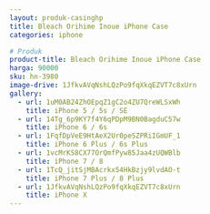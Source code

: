 ```yaml
---
layout: produk-casinghp
title: Bleach Orihime Inoue iPhone Case
categories: iphone

# Produk
product-title: Bleach Orihime Inoue iPhone Case
harga: 90000
sku: hn-3980
image-drive: 1JfkvAVqNshLQzPo9fqXkqEZVT7c8xUrn
gallery:
  - url: 1uM0AB24ZhOEpqZ1gC2o4ZU7QreWLSxWh
    title: iPhone 5 / 5s / SE
  - url: 14Tg_6p9KY7f4Y6qPDpM9BN0BagduC57w
    title: iPhone 6 / 6s
  - url: 1FqfDpVeE9HtAeX2Ur0peSZPRiIGmUF_1
    title: iPhone 6 Plus / 6s Plus
  - url: 1vcMrKS8CX77OrQmfPyw85Jaa4zUQWBlb
    title: iPhone 7 / 8
  - url: 1TcQ_jitSjMBAcrkx54HkBzjy9lvdAO-t
    title: iPhone 7 Plus / 8 Plus
  - url: 1JfkvAVqNshLQzPo9fqXkqEZVT7c8xUrn
    title: iPhone X
---
```

